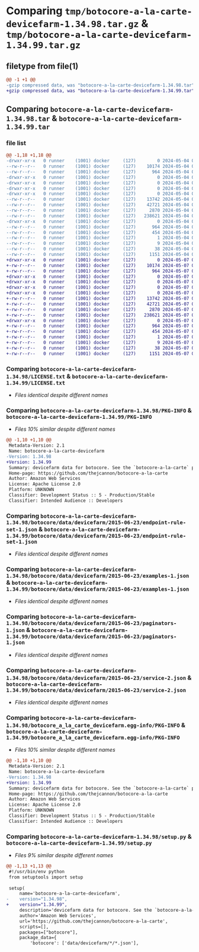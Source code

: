 # Comparing `tmp/botocore-a-la-carte-devicefarm-1.34.98.tar.gz` & `tmp/botocore-a-la-carte-devicefarm-1.34.99.tar.gz`

## filetype from file(1)

```diff
@@ -1 +1 @@
-gzip compressed data, was "botocore-a-la-carte-devicefarm-1.34.98.tar", last modified: Sat May  4 01:01:25 2024, max compression
+gzip compressed data, was "botocore-a-la-carte-devicefarm-1.34.99.tar", last modified: Tue May  7 01:02:27 2024, max compression
```

## Comparing `botocore-a-la-carte-devicefarm-1.34.98.tar` & `botocore-a-la-carte-devicefarm-1.34.99.tar`

### file list

```diff
@@ -1,18 +1,18 @@
-drwxr-xr-x   0 runner    (1001) docker     (127)        0 2024-05-04 01:01:25.662130 botocore-a-la-carte-devicefarm-1.34.98/
--rw-r--r--   0 runner    (1001) docker     (127)    10174 2024-05-04 01:01:25.000000 botocore-a-la-carte-devicefarm-1.34.98/LICENSE.txt
--rw-r--r--   0 runner    (1001) docker     (127)      964 2024-05-04 01:01:25.662130 botocore-a-la-carte-devicefarm-1.34.98/PKG-INFO
-drwxr-xr-x   0 runner    (1001) docker     (127)        0 2024-05-04 01:01:25.662130 botocore-a-la-carte-devicefarm-1.34.98/botocore/
-drwxr-xr-x   0 runner    (1001) docker     (127)        0 2024-05-04 01:01:25.662130 botocore-a-la-carte-devicefarm-1.34.98/botocore/data/
-drwxr-xr-x   0 runner    (1001) docker     (127)        0 2024-05-04 01:01:25.662130 botocore-a-la-carte-devicefarm-1.34.98/botocore/data/devicefarm/
-drwxr-xr-x   0 runner    (1001) docker     (127)        0 2024-05-04 01:01:25.662130 botocore-a-la-carte-devicefarm-1.34.98/botocore/data/devicefarm/2015-06-23/
--rw-r--r--   0 runner    (1001) docker     (127)    13742 2024-05-04 01:01:11.000000 botocore-a-la-carte-devicefarm-1.34.98/botocore/data/devicefarm/2015-06-23/endpoint-rule-set-1.json
--rw-r--r--   0 runner    (1001) docker     (127)    42721 2024-05-04 01:01:11.000000 botocore-a-la-carte-devicefarm-1.34.98/botocore/data/devicefarm/2015-06-23/examples-1.json
--rw-r--r--   0 runner    (1001) docker     (127)     2870 2024-05-04 01:01:11.000000 botocore-a-la-carte-devicefarm-1.34.98/botocore/data/devicefarm/2015-06-23/paginators-1.json
--rw-r--r--   0 runner    (1001) docker     (127)   238621 2024-05-04 01:01:11.000000 botocore-a-la-carte-devicefarm-1.34.98/botocore/data/devicefarm/2015-06-23/service-2.json
-drwxr-xr-x   0 runner    (1001) docker     (127)        0 2024-05-04 01:01:25.662130 botocore-a-la-carte-devicefarm-1.34.98/botocore_a_la_carte_devicefarm.egg-info/
--rw-r--r--   0 runner    (1001) docker     (127)      964 2024-05-04 01:01:25.000000 botocore-a-la-carte-devicefarm-1.34.98/botocore_a_la_carte_devicefarm.egg-info/PKG-INFO
--rw-r--r--   0 runner    (1001) docker     (127)      454 2024-05-04 01:01:25.000000 botocore-a-la-carte-devicefarm-1.34.98/botocore_a_la_carte_devicefarm.egg-info/SOURCES.txt
--rw-r--r--   0 runner    (1001) docker     (127)        1 2024-05-04 01:01:25.000000 botocore-a-la-carte-devicefarm-1.34.98/botocore_a_la_carte_devicefarm.egg-info/dependency_links.txt
--rw-r--r--   0 runner    (1001) docker     (127)        9 2024-05-04 01:01:25.000000 botocore-a-la-carte-devicefarm-1.34.98/botocore_a_la_carte_devicefarm.egg-info/top_level.txt
--rw-r--r--   0 runner    (1001) docker     (127)       38 2024-05-04 01:01:25.662130 botocore-a-la-carte-devicefarm-1.34.98/setup.cfg
--rw-r--r--   0 runner    (1001) docker     (127)     1151 2024-05-04 01:01:25.000000 botocore-a-la-carte-devicefarm-1.34.98/setup.py
+drwxr-xr-x   0 runner    (1001) docker     (127)        0 2024-05-07 01:02:27.588098 botocore-a-la-carte-devicefarm-1.34.99/
+-rw-r--r--   0 runner    (1001) docker     (127)    10174 2024-05-07 01:02:27.000000 botocore-a-la-carte-devicefarm-1.34.99/LICENSE.txt
+-rw-r--r--   0 runner    (1001) docker     (127)      964 2024-05-07 01:02:27.588098 botocore-a-la-carte-devicefarm-1.34.99/PKG-INFO
+drwxr-xr-x   0 runner    (1001) docker     (127)        0 2024-05-07 01:02:27.584098 botocore-a-la-carte-devicefarm-1.34.99/botocore/
+drwxr-xr-x   0 runner    (1001) docker     (127)        0 2024-05-07 01:02:27.584098 botocore-a-la-carte-devicefarm-1.34.99/botocore/data/
+drwxr-xr-x   0 runner    (1001) docker     (127)        0 2024-05-07 01:02:27.584098 botocore-a-la-carte-devicefarm-1.34.99/botocore/data/devicefarm/
+drwxr-xr-x   0 runner    (1001) docker     (127)        0 2024-05-07 01:02:27.584098 botocore-a-la-carte-devicefarm-1.34.99/botocore/data/devicefarm/2015-06-23/
+-rw-r--r--   0 runner    (1001) docker     (127)    13742 2024-05-07 01:02:10.000000 botocore-a-la-carte-devicefarm-1.34.99/botocore/data/devicefarm/2015-06-23/endpoint-rule-set-1.json
+-rw-r--r--   0 runner    (1001) docker     (127)    42721 2024-05-07 01:02:10.000000 botocore-a-la-carte-devicefarm-1.34.99/botocore/data/devicefarm/2015-06-23/examples-1.json
+-rw-r--r--   0 runner    (1001) docker     (127)     2870 2024-05-07 01:02:10.000000 botocore-a-la-carte-devicefarm-1.34.99/botocore/data/devicefarm/2015-06-23/paginators-1.json
+-rw-r--r--   0 runner    (1001) docker     (127)   238621 2024-05-07 01:02:10.000000 botocore-a-la-carte-devicefarm-1.34.99/botocore/data/devicefarm/2015-06-23/service-2.json
+drwxr-xr-x   0 runner    (1001) docker     (127)        0 2024-05-07 01:02:27.584098 botocore-a-la-carte-devicefarm-1.34.99/botocore_a_la_carte_devicefarm.egg-info/
+-rw-r--r--   0 runner    (1001) docker     (127)      964 2024-05-07 01:02:27.000000 botocore-a-la-carte-devicefarm-1.34.99/botocore_a_la_carte_devicefarm.egg-info/PKG-INFO
+-rw-r--r--   0 runner    (1001) docker     (127)      454 2024-05-07 01:02:27.000000 botocore-a-la-carte-devicefarm-1.34.99/botocore_a_la_carte_devicefarm.egg-info/SOURCES.txt
+-rw-r--r--   0 runner    (1001) docker     (127)        1 2024-05-07 01:02:27.000000 botocore-a-la-carte-devicefarm-1.34.99/botocore_a_la_carte_devicefarm.egg-info/dependency_links.txt
+-rw-r--r--   0 runner    (1001) docker     (127)        9 2024-05-07 01:02:27.000000 botocore-a-la-carte-devicefarm-1.34.99/botocore_a_la_carte_devicefarm.egg-info/top_level.txt
+-rw-r--r--   0 runner    (1001) docker     (127)       38 2024-05-07 01:02:27.588098 botocore-a-la-carte-devicefarm-1.34.99/setup.cfg
+-rw-r--r--   0 runner    (1001) docker     (127)     1151 2024-05-07 01:02:27.000000 botocore-a-la-carte-devicefarm-1.34.99/setup.py
```

### Comparing `botocore-a-la-carte-devicefarm-1.34.98/LICENSE.txt` & `botocore-a-la-carte-devicefarm-1.34.99/LICENSE.txt`

 * *Files identical despite different names*

### Comparing `botocore-a-la-carte-devicefarm-1.34.98/PKG-INFO` & `botocore-a-la-carte-devicefarm-1.34.99/PKG-INFO`

 * *Files 10% similar despite different names*

```diff
@@ -1,10 +1,10 @@
 Metadata-Version: 2.1
 Name: botocore-a-la-carte-devicefarm
-Version: 1.34.98
+Version: 1.34.99
 Summary: devicefarm data for botocore. See the `botocore-a-la-carte` package for more info.
 Home-page: https://github.com/thejcannon/botocore-a-la-carte
 Author: Amazon Web Services
 License: Apache License 2.0
 Platform: UNKNOWN
 Classifier: Development Status :: 5 - Production/Stable
 Classifier: Intended Audience :: Developers
```

### Comparing `botocore-a-la-carte-devicefarm-1.34.98/botocore/data/devicefarm/2015-06-23/endpoint-rule-set-1.json` & `botocore-a-la-carte-devicefarm-1.34.99/botocore/data/devicefarm/2015-06-23/endpoint-rule-set-1.json`

 * *Files identical despite different names*

### Comparing `botocore-a-la-carte-devicefarm-1.34.98/botocore/data/devicefarm/2015-06-23/examples-1.json` & `botocore-a-la-carte-devicefarm-1.34.99/botocore/data/devicefarm/2015-06-23/examples-1.json`

 * *Files identical despite different names*

### Comparing `botocore-a-la-carte-devicefarm-1.34.98/botocore/data/devicefarm/2015-06-23/paginators-1.json` & `botocore-a-la-carte-devicefarm-1.34.99/botocore/data/devicefarm/2015-06-23/paginators-1.json`

 * *Files identical despite different names*

### Comparing `botocore-a-la-carte-devicefarm-1.34.98/botocore/data/devicefarm/2015-06-23/service-2.json` & `botocore-a-la-carte-devicefarm-1.34.99/botocore/data/devicefarm/2015-06-23/service-2.json`

 * *Files identical despite different names*

### Comparing `botocore-a-la-carte-devicefarm-1.34.98/botocore_a_la_carte_devicefarm.egg-info/PKG-INFO` & `botocore-a-la-carte-devicefarm-1.34.99/botocore_a_la_carte_devicefarm.egg-info/PKG-INFO`

 * *Files 10% similar despite different names*

```diff
@@ -1,10 +1,10 @@
 Metadata-Version: 2.1
 Name: botocore-a-la-carte-devicefarm
-Version: 1.34.98
+Version: 1.34.99
 Summary: devicefarm data for botocore. See the `botocore-a-la-carte` package for more info.
 Home-page: https://github.com/thejcannon/botocore-a-la-carte
 Author: Amazon Web Services
 License: Apache License 2.0
 Platform: UNKNOWN
 Classifier: Development Status :: 5 - Production/Stable
 Classifier: Intended Audience :: Developers
```

### Comparing `botocore-a-la-carte-devicefarm-1.34.98/setup.py` & `botocore-a-la-carte-devicefarm-1.34.99/setup.py`

 * *Files 9% similar despite different names*

```diff
@@ -1,13 +1,13 @@
 #!/usr/bin/env python
 from setuptools import setup
 
 setup(
     name='botocore-a-la-carte-devicefarm',
-    version="1.34.98",
+    version="1.34.99",
     description='devicefarm data for botocore. See the `botocore-a-la-carte` package for more info.',
     author='Amazon Web Services',
     url='https://github.com/thejcannon/botocore-a-la-carte',
     scripts=[],
     packages=["botocore"],
     package_data={
         'botocore': ['data/devicefarm/*/*.json'],
```

